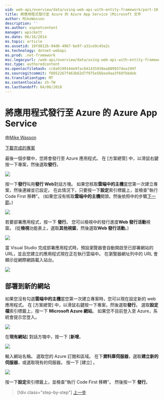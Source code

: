 ```yaml
---
uid: web-api/overview/data/using-web-api-with-entity-framework/part-10
title: 將應用程式發行至 Azure 的 Azure App Service |Microsoft 文件
author: MikeWasson
description: ''
ms.author: aspnetcontent
manager: wpickett
ms.date: 06/16/2014
ms.topic: article
ms.assetid: 10fd812b-94d6-4967-be97-a31ce9c45e2c
ms.technology: dotnet-webapi
ms.prod: .net-framework
msc.legacyurl: /web-api/overview/data/using-web-api-with-entity-framework/part-10
msc.type: authoredcontent
ms.openlocfilehash: cc8a9199144e9fac041435938ea8899374ea199f
ms.sourcegitcommit: f8852267f463b62d7f975e56bea9aa3f68fbbdeb
ms.translationtype: MT
ms.contentlocale: zh-TW
ms.lasthandoff: 04/06/2018
---
```

<a name="publish-the-app-to-azure-azure-app-service"></a>將應用程式發行至 Azure 的 Azure App Service
====================
由[Mike Wasson](https://github.com/MikeWasson)

[下載完成的專案](https://github.com/MikeWasson/BookService)

最後一個步驟中，您將會發行至 Azure 應用程式。 在 [方案總管] 中，以滑鼠右鍵按一下專案，然後選取**發行**。

![](part-10/_static/image1.png)

按一下**發行**叫用**發行 Web**對話方塊。 如果您核取**雲端中的主機**當您第一次建立專案，然後連線並已設定。 在此情況下，只要按一下**設定**索引標籤上，並檢查&quot;執行 Code First 移轉&quot;。 (如果您沒有核取**雲端中的主機**開頭，然後依照中的步驟[下一節](#new-website)。)

[![](part-10/_static/image3.png)](part-10/_static/image2.png)

若要部署應用程式，按一下 **發行**。 您可以檢視中的發行進度**Web 發行活動**視窗。 (從**檢視**功能表上，選取**其他視窗**，然後選取**Web 發行活動**。)

![](part-10/_static/image4.png)

當 Visual Studio 完成部署應用程式時，預設瀏覽器會自動開啟至已部署網站的 URL，並且您建立的應用程式現在正在執行雲端中。 在瀏覽器網址列中的 URL 會顯示從網際網路載入站台。

[![](part-10/_static/image6.png)](part-10/_static/image5.png)

<a id="new-website"></a>
## <a name="deploying-to-a-new-website"></a>部署到新的網站

如果您沒有勾選**雲端中的主機**當您第一次建立專案時，您可以現在設定新的 web 應用程式。 在 [方案總管] 中，以滑鼠右鍵按一下專案，然後選取**發行**。 選取**設定檔**索引標籤上，按一下  **Microsoft Azure 網站**。 如果您不目前登入至 Azure，系統會提示您登入。

[![](part-10/_static/image8.png)](part-10/_static/image7.png)

在**現有網站**] 對話方塊中，按一下 [**新增**。

![](part-10/_static/image9.png)

輸入網站名稱。 選取您的 Azure 訂閱和區域。 在下**資料庫伺服器**，選取**建立新的伺服器**，或選取現有的伺服器。 按一下 [建立] 。

[![](part-10/_static/image11.png)](part-10/_static/image10.png)

按一下**設定**索引標籤上，並檢查&quot;執行 Code First 移轉&quot;。 然後按一下 **發行**。

> [!div class="step-by-step"]
> [上一步](part-9.md)
